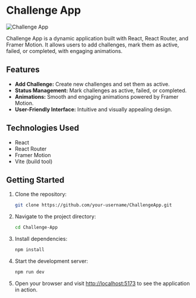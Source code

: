 # Challenge App

![Challenge App](https://i.ibb.co/vsP1tRg/Challenges-App.png)

Challenge App is a dynamic application built with React, React Router, and Framer Motion. It allows users to add challenges, mark them as active, failed, or completed, with engaging animations.

## Features

- **Add Challenge:** Create new challenges and set them as active.
- **Status Management:** Mark challenges as active, failed, or completed.
- **Animations:** Smooth and engaging animations powered by Framer Motion.
- **User-Friendly Interface:** Intuitive and visually appealing design.

## Technologies Used

- React
- React Router
- Framer Motion
- Vite (build tool)

## Getting Started

1. Clone the repository:

    ```bash
    git clone https://github.com/your-username/ChallengeApp.git
    ```

2. Navigate to the project directory:

    ```bash
    cd Challenge-App
    ```

3. Install dependencies:

    ```bash
    npm install
    ```

4. Start the development server:

    ```bash
    npm run dev
    ```

5. Open your browser and visit [http://localhost:5173](http://localhost:5173) to see the application in action.
